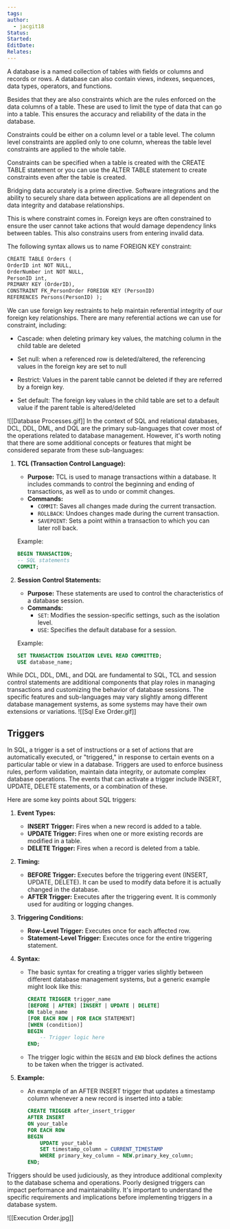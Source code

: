 ```yaml
---
tags: 
author:
  - jacgit18
Status: 
Started: 
EditDate: 
Relates:
---
```

A database is a named collection of tables with fields or columns and records or rows. A database can also contain views, indexes, sequences, data types, operators, and functions. 

Besides that they are also constraints which are the rules enforced on the data columns of a table. These are used to limit the type of data that can go into a table. This ensures the accuracy and reliability of the data in the database. 

Constraints could be either on a column level or a table level. The column level constraints are applied only to one column, whereas the table level constraints are applied to the whole table. 

Constraints can be specified when a table is created with the CREATE TABLE statement or you can use the ALTER TABLE statement to create constraints even after the table is created.

Bridging data accurately is a prime directive. Software integrations and the ability to securely share data between applications are all dependent on data integrity and database relationships. 

This is where constraint comes in. Foreign keys are often constrained to ensure the user cannot take actions that would damage dependency links between tables. This also constrains users from entering invalid data. 

The following syntax allows us to name FOREIGN KEY constraint: 
```SQL
CREATE TABLE Orders (     
OrderID int NOT NULL,     
OrderNumber int NOT NULL,     
PersonID int,     
PRIMARY KEY (OrderID),     
CONSTRAINT FK_PersonOrder FOREIGN KEY (PersonID)     
REFERENCES Persons(PersonID) );
```

We can use foreign key restraints to help maintain referential integrity of our foreign key relationships. There are many referential actions we can use for constraint, including: 

- Cascade: when deleting primary key values, the matching column in the child table are deleted 

- Set null: when a referenced row is deleted/altered, the referencing values in the foreign key are set to null 

- Restrict: Values in the parent table cannot be deleted if they are referred by a foreign key. 

- Set default: The foreign key values in the child table are set to a default value if the parent table is altered/deleted 


![[Database Processes.gif]]
In the context of SQL and relational databases, DCL, DDL, DML, and DQL are the primary sub-languages that cover most of the operations related to database management. However, it's worth noting that there are some additional concepts or features that might be considered separate from these sub-languages:

1. **TCL (Transaction Control Language):**
   - **Purpose:** TCL is used to manage transactions within a database. It includes commands to control the beginning and ending of transactions, as well as to undo or commit changes.
   - **Commands:**
     - `COMMIT`: Saves all changes made during the current transaction.
     - `ROLLBACK`: Undoes changes made during the current transaction.
     - `SAVEPOINT`: Sets a point within a transaction to which you can later roll back.

   Example:
   ```sql
   BEGIN TRANSACTION;
   -- SQL statements
   COMMIT;
   ```

2. **Session Control Statements:**
   - **Purpose:** These statements are used to control the characteristics of a database session.
   - **Commands:**
     - `SET`: Modifies the session-specific settings, such as the isolation level.
     - `USE`: Specifies the default database for a session.

   Example:
   ```sql
   SET TRANSACTION ISOLATION LEVEL READ COMMITTED;
   USE database_name;
   ```

While DCL, DDL, DML, and DQL are fundamental to SQL, TCL and session control statements are additional components that play roles in managing transactions and customizing the behavior of database sessions. The specific features and sub-languages may vary slightly among different database management systems, as some systems may have their own extensions or variations.
![[Sql Exe Order.gif]]
## Triggers
In SQL, a trigger is a set of instructions or a set of actions that are automatically executed, or "triggered," in response to certain events on a particular table or view in a database. Triggers are used to enforce business rules, perform validation, maintain data integrity, or automate complex database operations. The events that can activate a trigger include INSERT, UPDATE, DELETE statements, or a combination of these.

Here are some key points about SQL triggers:

1. **Event Types:**
   - **INSERT Trigger:** Fires when a new record is added to a table.
   - **UPDATE Trigger:** Fires when one or more existing records are modified in a table.
   - **DELETE Trigger:** Fires when a record is deleted from a table.

2. **Timing:**
   - **BEFORE Trigger:** Executes before the triggering event (INSERT, UPDATE, DELETE). It can be used to modify data before it is actually changed in the database.
   - **AFTER Trigger:** Executes after the triggering event. It is commonly used for auditing or logging changes.

3. **Triggering Conditions:**
   - **Row-Level Trigger:** Executes once for each affected row.
   - **Statement-Level Trigger:** Executes once for the entire triggering statement.

4. **Syntax:**
   - The basic syntax for creating a trigger varies slightly between different database management systems, but a generic example might look like this:
   
     ```sql
     CREATE TRIGGER trigger_name
     [BEFORE | AFTER] [INSERT | UPDATE | DELETE]
     ON table_name
     [FOR EACH ROW | FOR EACH STATEMENT]
     [WHEN (condition)]
     BEGIN
         -- Trigger logic here
     END;
     ```

   - The trigger logic within the `BEGIN` and `END` block defines the actions to be taken when the trigger is activated.

5. **Example:**
   - An example of an AFTER INSERT trigger that updates a timestamp column whenever a new record is inserted into a table:
   
     ```sql
     CREATE TRIGGER after_insert_trigger
     AFTER INSERT
     ON your_table
     FOR EACH ROW
     BEGIN
         UPDATE your_table
         SET timestamp_column = CURRENT_TIMESTAMP
         WHERE primary_key_column = NEW.primary_key_column;
     END;
     ```

Triggers should be used judiciously, as they introduce additional complexity to the database schema and operations. Poorly designed triggers can impact performance and maintainability. It's important to understand the specific requirements and implications before implementing triggers in a database system.

![[Execution Order.jpg]]

